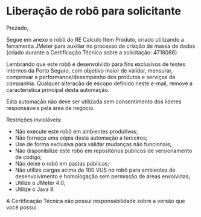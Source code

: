 # Liberação de robô para solicitante

Prezado,

Segue em anexo o robô do RE Calculo Item Produto, criado utilizando a ferramenta JMeter para auxiliar no processo de criação de massa de dados (criado durante a Certificação Técnica sobre a solicitação: 4718086).

Lembrando que este robô é desenvolvido para fins exclusivos de testes internos da Porto Seguro, com objetivo maior de validar, mensurar, comprovar a performance/desempenho dos produtos e serviços da companhia. Qualquer alteração de escopo definido neste e-mail, remove a característica principal desta automação.

Esta automação não deve ser utilizada sem consentimento dos líderes responsáveis pela área de negócio.

Restrições invioláveis:

- Não execute este robô em ambientes produtivos; 
- Não forneça uma cópia desta automação a terceiros; 
- Use de forma exclusiva para validar mudanças não funcionais; 
- Não disponibilize este robô em repositórios públicos de versionamento de código; 
- Não deixe o robô em pastas públicas; 
- Não utilize cargas acima de 100 VUS no robô para ambientes de desenvolvimento e homologação sem permissão de áreas envolvidas;
- Utilize o JMeter 4.0; 
- Utilize o Java 8.

A Certificação Técnica não possui responsabilidade sobre a versão que você possui.
